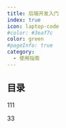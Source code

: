 ```yaml
---
title: 后端开发入门
index: true
icon: laptop-code
#color: #3eaf7c
color: green
#pageInfo: true
category:
  - 使用指南
---
```


## 目录

111

33


